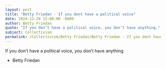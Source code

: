 ```yaml
---
layout: post
title: "Betty Friedan - If you dont have a political voice"
date: 2024-12-28 12:00:00 -0000
author: Betty Friedan
quote: "If you don’t have a political voice, you don’t have anything."
subject: Collectivism
permalink: /Collectivism/Betty Friedan/Betty Friedan - If you dont have a political voice
---
```


If you don’t have a political voice, you don’t have anything.

- Betty Friedan
